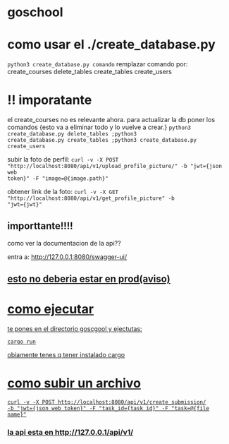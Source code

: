 # goschool

# como usar el ./create_database.py
<code>python3 create_database.py comando</code>
remplazar comando por:
    create_courses
    delete_tables
    create_tables
    create_users

# !! imporatante
el create_courses no es relevante ahora.
para actualizar la db poner los comandos {esto va a eliminar todo y lo vuelve a crear.}
<code>python3 create_database.py delete_tables ;python3 create_database.py create_tables ;python3 create_database.py create_users</code>


subir la foto de perfil: 
<code>curl -v -X POST "http://localhost:8080/api/v1/upload_profile_picture/" -b "jwt={json web token}" -F "image=@{image.path}"</code>

obtener link de la foto:
<code>curl -v -X GET "http://localhost:8080/api/v1/get_profile_picture" -b "jwt={jwt}"</code>


## importtante!!!!
como ver la documentacion de la api??

entra a: <u>http://127.0.0.1:8080/swagger-ui/<u/>

## esto no deberia estar en prod(aviso)

# como ejecutar

te pones en el directorio goscgool y ejectutas:

<code>cargo run</code>

obiamente tenes q tener instalado cargo

# como subir un archivo
<code>curl -v -X POST http://localhost:8080/api/v1/create_submission/ -b "jwt={json web token}" -F "task_id={task id}" -F "task=@{file name}"</code>

### la api esta en <u>http://127.0.0.1/api/v1/</u>
